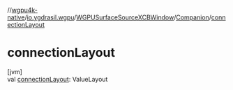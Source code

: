 //[wgpu4k-native](../../../../index.md)/[io.ygdrasil.wgpu](../../index.md)/[WGPUSurfaceSourceXCBWindow](../index.md)/[Companion](index.md)/[connectionLayout](connection-layout.md)

# connectionLayout

[jvm]\
val [connectionLayout](connection-layout.md): ValueLayout